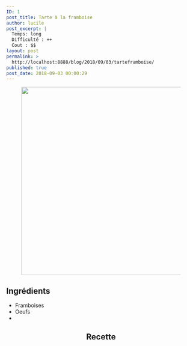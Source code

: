 ```yaml
---
ID: 1
post_title: Tarte à la framboise
author: lucile
post_excerpt: |
  Temps: long
  Difficulté : ++
  Cout : $$
layout: post
permalink: >
  http://localhost:8888/blog/2018/09/03/tarteframboise/
published: true
post_date: 2018-09-03 00:00:29
---
```

<!-- wp:image {"id":6,"align":"center","width":501,"height":501} -->
<div class="wp-block-image"><figure class="aligncenter is-resized"><img src="http://localhost:8888/blog/wp-content/uploads/2018/09/tarte-framboise.jpg" alt="" class="wp-image-6" width="501" height="501"/></figure></div>
<!-- /wp:image -->

<!-- wp:heading -->
<h2>Ingrédients</h2>
<!-- /wp:heading -->

<!-- wp:list -->
<ul><li>Framboises</li><li>Oeufs</li><li></li></ul>
<!-- /wp:list -->

<!-- wp:heading {"align":"center"} -->
<h2 style="text-align:center">Recette</h2>
<!-- /wp:heading -->